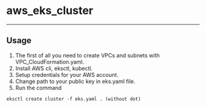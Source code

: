 # aws_eks_cluster
---
Usage
---
1. The first of all you need to create VPCs and subnets with VPC_CloudFormation.yaml.
2. Install AWS cli, eksctl, kubectl.
3. Setup credentials for your AWS account.
4. Change path to your public key in eks.yaml file.
5. Run the command 
```
eksctl create cluster -f eks.yaml . (without dot)
```
